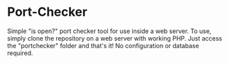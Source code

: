 # Port-Checker
Simple "is open?" port checker tool for use inside a web server.
To use, simply clone the repository on a web server with working PHP. Just access the "portchecker" folder and that's it! No configuration or database required.
